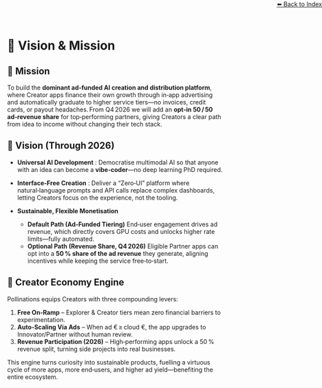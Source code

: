 <div style="text-align: right; position: absolute; top: 0; right: 0;">
<a href="/10">⬅️ Back to Index</a>
</div>

# 🔭 **Vision & Mission**

## 🚀 Mission

To build the **dominant ad‑funded AI creation and distribution platform**, where Creator apps finance their own growth through in‑app advertising and automatically graduate to higher service tiers—no invoices, credit cards, or payout headaches. From Q4 2026 we will add an **opt‑in 50 / 50 ad‑revenue share** for top‑performing partners, giving Creators a clear path from idea to income without changing their tech stack.

## 🌟 Vision (Through 2026)

* **Universal AI Development** : Democratise multimodal AI so that anyone with an idea can become a **vibe‑coder**—no deep learning PhD required.

* **Interface‑Free Creation** : Deliver a “Zero‑UI” platform where natural‑language prompts and API calls replace complex dashboards, letting Creators focus on the experience, not the tooling.

* **Sustainable, Flexible Monetisation**

  * **Default Path (Ad‑Funded Tiering)**
    End‑user engagement drives ad revenue, which directly covers GPU costs and unlocks higher rate limits—fully automated.
  * **Optional Path (Revenue Share, Q4 2026)**
    Eligible Partner apps can opt into a **50 % share of the ad revenue** they generate, aligning incentives while keeping the service free‑to‑start.

## 🔄 Creator Economy Engine

Pollinations equips Creators with three compounding levers:

1. **Free On‑Ramp** – Explorer & Creator tiers mean zero financial barriers to experimentation.
2. **Auto‑Scaling Via Ads** – When ad € ≥ cloud €, the app upgrades to Innovator/Partner without human review.
3. **Revenue Participation (2026)** – High‑performing apps unlock a 50 % revenue split, turning side projects into real businesses.

This engine turns curiosity into sustainable products, fuelling a virtuous cycle of more apps, more end‑users, and higher ad yield—benefiting the entire ecosystem.
